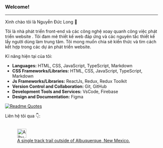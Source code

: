 ### Welcome!
---

Xinh chào tôi là Nguyễn Đức Long 👋

Tôi là nhà phát triển front-end và các công nghệ xoay quanh công việc phát triển website . Tôi đam mê thiết kế web đáp ứng và các nguyên tắc thiết kế lấy người dùng làm trung tâm. Tôi mong muốn chia sẽ kiến thức và tìm cách kết hợp trong các dự án phát triển website.

Kĩ năng hiện tại của tôi:

- **Languages:** HTML, CSS, JavaScript, TypeScript, Markdown
- **CSS Frameworks/Libraries:** HTML, CSS, JavaScript, TypeScript, Markdown
- **Js Frameworks/Libraries:** ReactJs, Redux, Redux Toolkit
- **Version Control and Collaboration:** Git, GitHub
- **Development Tools and Services:** VsCode, Firebase
- **Design and Documentation:** Figma


[![Readme Quotes](https://quotes-github-readme.vercel.app/api?type=horizontal&theme=dark)](https://github.com/piyushsuthar/github-readme-quotes)

Liên hệ tôi qua 👇:

[![<img src="https://cdn.iconscout.com/icon/premium/png-512-thumb/facebook-2752192-2285009.png?f=webp&w=256" width="50" />](https://cdn.iconscout.com/icon/premium/png-512-thumb/facebook-2752192-2285009.png?f=webp&w=256)](https://www.facebook.com/profile.php?id=100014107590054)

<a href="https://www.facebook.com/profile.php?id=100014107590054" target="_blank">
<figure>
    <img src="https://cdn.iconscout.com/icon/premium/png-512-thumb/facebook-2752192-2285009.png?f=webp&w=256" width="30"
         alt="Albuquerque, New Mexico">
    <figcaption>A single track trail outside of Albuquerque, New Mexico.</figcaption>
</figure>
</a>

<!-- Languages: HTML, CSS, JavaScript, TypeScript, SCSS, Markdown
CSS Frameworks/Libraries: Styled-components, Tailwind CSS, Ant Design, Chakra UI
Js Frameworks/Libraries: ReactJs, Next.js, Vue.js, Redux Toolkit, Zustand
Version Control and Collaboration: Git, GitHub, Jira, Slack, Notion, Trello
Development Tools and Services: VsCode, Vercel, Netlify, Firebase, Storybook, Playwright
Design and Documentation: Figma, Canva, Google Docs, Dropbox -->


